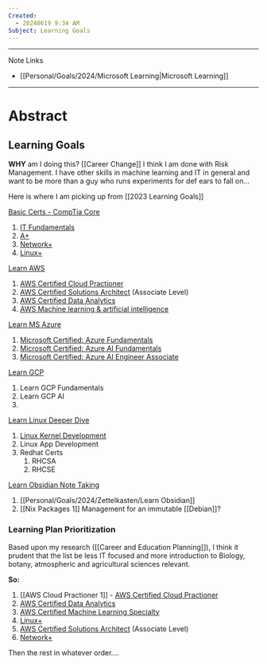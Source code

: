 ```yaml
---
Created:
  - 20240619 9:34 AM
Subject: Learning Goals
---
```

-----------------
Note Links
- [[Personal/Goals/2024/Microsoft Learning|Microsoft Learning]]
----------------
# Abstract
## Learning Goals

**WHY** am I doing this? [[Career Change]]
I think I am done with Risk Management. I have other skills in machine learning and IT in general and want to be more than a guy who runs experiments for def ears to fall on...

Here is where I am picking up from [[2023 Learning Goals]]

<u>Basic Certs - CompTia Core</u>
1) [IT Fundamentals](https://www.comptia.org/certifications/it-fundamentals#overview)
2) [A+](https://www.comptia.org/certifications/a)
3) [Network+](https://www.comptia.org/certifications/network)
4) [Linux+](https://training.linuxfoundation.org/training/introduction-to-linux/)
	
<u>Learn AWS</u>
1) [AWS Certified Cloud Practioner](https://aws.amazon.com/certification/certified-cloud-practitioner/?ch=sec&sec=rmg&d=1)
2) [AWS Certified Solutions Architect](https://aws.amazon.com/certification/certified-solutions-architect-associate/?ch=sec&sec=rmg&d=1) (Associate Level)
3) [AWS Certified Data Analytics](https://aws.amazon.com/certification/certified-data-analytics-specialty/?ch=sec&sec=rmg&d=1)
4) [AWS Machine learning & artificial intelligence](https://aws.amazon.com/training/learn-about/machine-learning/)

<u>Learn MS Azure</u>
1) [Microsoft Certified: Azure Fundamentals](https://learn.microsoft.com/en-us/credentials/certifications/azure-fundamentals/)
2) [Microsoft Certified: Azure AI Fundamentals](https://learn.microsoft.com/en-us/credentials/certifications/azure-ai-fundamentals/)
3) [Microsoft Certified: Azure AI Engineer Associate](https://learn.microsoft.com/en-us/credentials/certifications/azure-ai-engineer/)

<u>Learn GCP</u>
1) Learn GCP Fundamentals
2) Learn GCP AI
3) 

<u>Learn Linux Deeper Dive</u>
1) [Linux Kernel Development](https://training.linuxfoundation.org/training/a-beginners-guide-to-linux-kernel-development-lfd103/)
2) Linux App Development
3)  Redhat Certs 
	1) RHCSA
	2) RHCSE

<u>Learn Obsidian Note Taking</u>
1) [[Personal/Goals/2024/Zettelkasten/Learn Obsidian]]
2) [[Nix Packages 1]] Management for an immutable [[Debian]]?

### Learning Plan Prioritization
Based upon my research ([[Career and Education Planning]]), I think it prudent that the list be less IT focused and more introduction to Biology, botany, atmospheric and agricultural sciences relevant.

**So:**
1) [[AWS Cloud Practioner 1]] - [AWS Certified Cloud Practioner](https://aws.amazon.com/certification/certified-cloud-practitioner/?ch=sec&sec=rmg&d=1)
2) [AWS Certified Data Analytics](https://aws.amazon.com/certification/certified-data-analytics-specialty/?ch=sec&sec=rmg&d=1)
3) [AWS Certified Machine Learning Specialty](https://aws.amazon.com/certification/certified-machine-learning-specialty/?ch=sec&sec=rmg&d=1) 
4) [Linux+](https://training.linuxfoundation.org/training/introduction-to-linux/)
5) [AWS Certified Solutions Architect](https://aws.amazon.com/certification/certified-solutions-architect-associate/?ch=sec&sec=rmg&d=1) (Associate Level)
6) [Network+](https://www.comptia.org/certifications/network)

Then the rest in whatever order....
